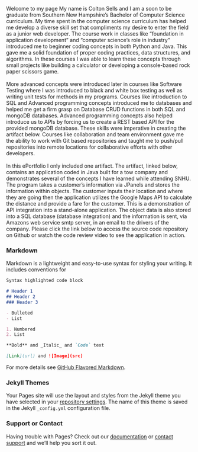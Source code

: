Welcome to my page
	My name is Colton Sells and I am a soon to be graduate from Southern New Hampshire’s Bachelor of Computer Science curriculum. My time spent in the computer science curriculum has helped me develop a diverse skill set that compliments my desire to enter the field as a junior web developer. The course work in classes like “foundation in application development” and “computer science’s role in industry” introduced me to beginner coding concepts in both Python and Java. This gave me a solid foundation of proper coding practices, data structures, and algorithms. In these courses I was able to learn these concepts through small projects like building a calculator or developing a console-based rock paper scissors game. <br><br>
	More advanced concepts were introduced later in courses like Software Testing where I was introduced to black and white box testing as well as writing unit tests for methods in my programs. Courses like introduction to SQL and Advanced programming concepts introduced me to databases and helped me get a firm grasp on Database CRUD functions in both SQL and mongoDB databases. Advanced programming concepts also helped introduce us to APIs by forcing us to create a REST based API for the provided mongoDB database. These skills were imperative in creating the artifact below. Courses like collaboration and team environment gave me the ability to work with Git based repositories and taught me to push/pull repositories into remote locations for collaborative efforts with other developers. <br><br>
	In this ePortfolio I only included one artifact. The artifact, linked below, contains an application coded in Java built for a tow company and demonstrates several of the concepts I have learned while attending SNHU. The program takes a customer’s information via JPanels and stores the information within objects. The customer inputs their location and where they are going then the application utilizes the Google Maps API to calculate the distance and provide a fare for the customer. This is a demonstration of API integration into a stand-alone application. The object data is also stored into a SQL database (database integration) and the information is sent, via Amazons web service smtp server, in an email to the drivers of the company. Please click the link below to access the source code repository on Github or watch the code review video to see the application in action.<br>


### Markdown

Markdown is a lightweight and easy-to-use syntax for styling your writing. It includes conventions for

```markdown
Syntax highlighted code block

# Header 1
## Header 2
### Header 3

- Bulleted
- List

1. Numbered
2. List

**Bold** and _Italic_ and `Code` text

[Link](url) and ![Image](src)
```

For more details see [GitHub Flavored Markdown](https://guides.github.com/features/mastering-markdown/).

### Jekyll Themes

Your Pages site will use the layout and styles from the Jekyll theme you have selected in your [repository settings](https://github.com/coltonsells/Capstone-Project/settings). The name of this theme is saved in the Jekyll `_config.yml` configuration file.

### Support or Contact

Having trouble with Pages? Check out our [documentation](https://help.github.com/categories/github-pages-basics/) or [contact support](https://github.com/contact) and we’ll help you sort it out.
